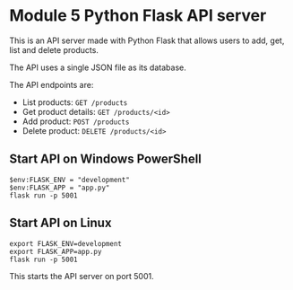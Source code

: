 # Module 5 Python Flask API server

This is an API server made with Python Flask that allows users to add, get, list and delete products.

The API uses a single JSON file as its database.

The API endpoints are: 
- List products: `GET /products`
- Get product details: `GET /products/<id>`
- Add product: `POST /products`
- Delete product: `DELETE /products/<id>` 


## Start API on Windows PowerShell
```
$env:FLASK_ENV = "development"
$env:FLASK_APP = "app.py"
flask run -p 5001  
```

## Start API on Linux
```
export FLASK_ENV=development
export FLASK_APP=app.py
flask run -p 5001  
```

This starts the API server on port 5001.

